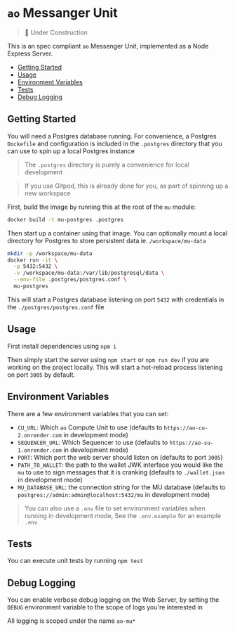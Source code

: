 # `ao` Messanger Unit

> 🚧 Under Construction

This is an spec compliant `ao` Messenger Unit, implemented as a Node Express
Server.

<!-- toc -->

- [Getting Started](#getting-started)
- [Usage](#usage)
- [Environment Variables](#environment-variables)
- [Tests](#tests)
- [Debug Logging](#debug-logging)

<!-- tocstop -->

## Getting Started

You will need a Postgres database running. For convenience, a Postgres
`Dockefile` and configuration is included in the `.postgres` directory that you
can use to spin up a local Postgres instance

> The `.postgres` directory is purely a convenience for local development

> If you use Gitpod, this is already done for you, as part of spinning up a new
> workspace

First, build the image by running this at the root of the `mu` module:

```sh
docker build -t mu-postgres .postgres
```

Then start up a container using that image. You can optionally mount a local
directory for Postgres to store persistent data ie. `/workspace/mu-data`

```sh
mkdir -p /workspace/mu-data
docker run -it \
  -p 5432:5432 \
  -v /workspace/mu-data:/var/lib/postgresql/data \
  --env-file .postgres/postgres.conf \
  mu-postgres
```

This will start a Postgres database listening on port `5432` with credentials in
the `./postgres/postgres.conf` file

## Usage

First install dependencies using `npm i`

Then simply start the server using `npm start` or `npm run dev` if you are
working on the project locally. This will start a hot-reload process listening
on port `3005` by default.

## Environment Variables

There are a few environment variables that you can set:

- `CU_URL`: Which `ao` Compute Unit to use (defaults to
  `https://ao-cu-2.onrender.com` in development mode)
- `SEQUENCER_URL`: Which Sequencer to use (defaults to
  `https://ao-su-1.onrender.com` in development mode)
- `PORT`: Which port the web server should listen on (defaults to port `3005`)
- `PATH_TO_WALLET`: the path to the wallet JWK interface you would like the `mu`
  to use to sign messages that it is cranking (defaults to `./wallet.json` in
  development mode)
- `MU_DATABASE_URL`: the connection string for the MU database (defaults to
  `postgres://admin:admin@localhost:5432/mu` in development mode)

> You can also use a `.env` file to set environment variables when running in
> development mode, See the `.env.example` for an example `.env`

## Tests

You can execute unit tests by running `npm test`

## Debug Logging

You can enable verbose debug logging on the Web Server, by setting the `DEBUG`
environment variable to the scope of logs you're interested in

All logging is scoped under the name `ao-mu*`
